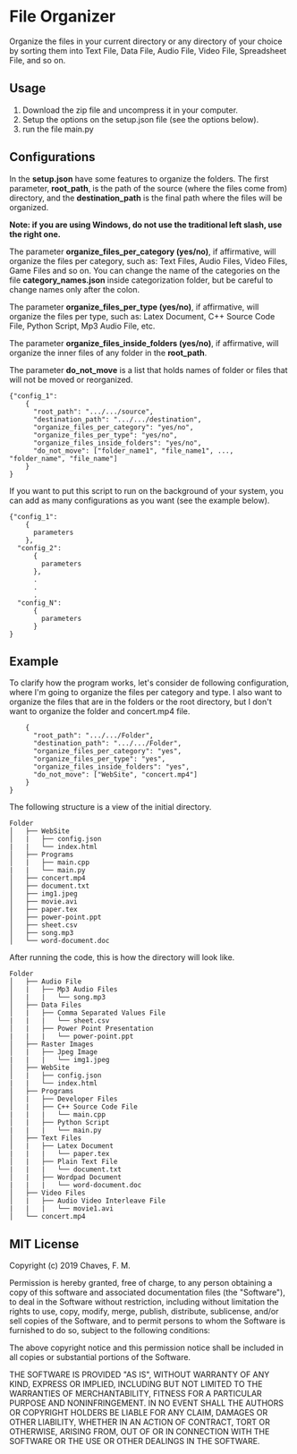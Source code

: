 # File Organizer
Organize the files in your current directory or any directory of your choice by sorting them into Text File, Data File, Audio File, Video File, Spreadsheet File, and so on.

## Usage
1) Download the zip file and uncompress it in your computer.
2) Setup the options on the setup.json file (see the options below).
3) run the file main.py

## Configurations
In the **setup.json** have some features to organize the folders. The first parameter, **root_path**,
is the path of the source (where the files come from) directory, and the **destination_path** is the final path where the files will be organized.

**Note: if you are using Windows, do not use the traditional left slash, use the right one.**

The parameter **organize_files_per_category (yes/no)**, if affirmative, will organize the files per category, such as: Text Files, Audio Files, Video Files, Game Files and so on. You can change the name of the categories on the file **category_names.json** inside categorization folder, but be careful to change names only after the colon.

The parameter **organize_files_per_type (yes/no)**, if affirmative, will organize the files per type, such as: Latex Document, C++ Source Code File, Python Script, Mp3 Audio File, etc.

The parameter **organize_files_inside_folders (yes/no)**, if affirmative, will organize the inner files of any folder in the **root_path**.

The parameter **do_not_move** is a list that holds names of folder or files that will not be moved or reorganized.

```
{"config_1":
    {
      "root_path": ".../.../source",
      "destination_path": ".../.../destination",            
      "organize_files_per_category": "yes/no",
      "organize_files_per_type": "yes/no",
      "organize_files_inside_folders": "yes/no",
      "do_not_move": ["folder_name1", "file_name1", ..., "folder_name", "file_name"]
    }    
}
```
If you want to put this script to run on the background of your system, you can add as many configurations as you want (see the example below).

```
{"config_1":
    {
      parameters
    },
  "config_2":
      {
        parameters
      },
      .
      .
      .
  "config_N":
      {
        parameters
      }     
}
```

## Example
To clarify how the program works, let's consider de following configuration, where I'm going to organize the files per category and type. I also want to organize the files that are in the folders or the root directory, but I don't want to organize the folder and concert.mp4 file.
```{"config_1":
    {
      "root_path": ".../.../Folder",
      "destination_path": ".../.../Folder",            
      "organize_files_per_category": "yes",
      "organize_files_per_type": "yes",
      "organize_files_inside_folders": "yes",
      "do_not_move": ["WebSite", "concert.mp4"]
    }    
}
```
The following structure is a view of the initial directory.
```
Folder
│   ├── WebSite
│   |   ├── config.json
|   |   └── index.html
│   ├── Programs
│   |   ├── main.cpp
|   |   └── main.py
│   ├── concert.mp4
│   ├── document.txt
│   ├── img1.jpeg
│   ├── movie.avi
│   ├── paper.tex
│   ├── power-point.ppt
│   ├── sheet.csv
│   ├── song.mp3
│   └── word-document.doc
```
After running the code, this is how the directory will look like.
```
Folder
│   ├── Audio File
│   |   ├── Mp3 Audio Files
│   |   |   └── song.mp3
│   ├── Data Files
│   |   ├── Comma Separated Values File
|   |   |   └── sheet.csv
│   |   ├── Power Point Presentation
|   |   |   └── power-point.ppt
│   ├── Raster Images
│   |   ├── Jpeg Image
|   |   |   └── img1.jpeg
│   ├── WebSite
│   |   ├── config.json
|   |   └── index.html
│   ├── Programs
│   |   ├── Developer Files
│   |   ├── C++ Source Code File
|   |   |   └── main.cpp
│   |   ├── Python Script
|   |   |   └── main.py
│   ├── Text Files
│   |   ├── Latex Document
|   |   |   └── paper.tex
│   |   ├── Plain Text File
|   |   |   └── document.txt
│   |   ├── Wordpad Document
|   |   |   └── word-document.doc
│   ├── Video Files
│   |   ├── Audio Video Interleave File
|   |   |   └── movie1.avi
│   └── concert.mp4
```

## MIT License

Copyright (c) 2019 Chaves, F. M.

Permission is hereby granted, free of charge, to any person obtaining a copy
of this software and associated documentation files (the "Software"), to deal
in the Software without restriction, including without limitation the rights
to use, copy, modify, merge, publish, distribute, sublicense, and/or sell
copies of the Software, and to permit persons to whom the Software is
furnished to do so, subject to the following conditions:

The above copyright notice and this permission notice shall be included in all
copies or substantial portions of the Software.

THE SOFTWARE IS PROVIDED "AS IS", WITHOUT WARRANTY OF ANY KIND, EXPRESS OR
IMPLIED, INCLUDING BUT NOT LIMITED TO THE WARRANTIES OF MERCHANTABILITY,
FITNESS FOR A PARTICULAR PURPOSE AND NONINFRINGEMENT. IN NO EVENT SHALL THE
AUTHORS OR COPYRIGHT HOLDERS BE LIABLE FOR ANY CLAIM, DAMAGES OR OTHER
LIABILITY, WHETHER IN AN ACTION OF CONTRACT, TORT OR OTHERWISE, ARISING FROM,
OUT OF OR IN CONNECTION WITH THE SOFTWARE OR THE USE OR OTHER DEALINGS IN THE
SOFTWARE.
